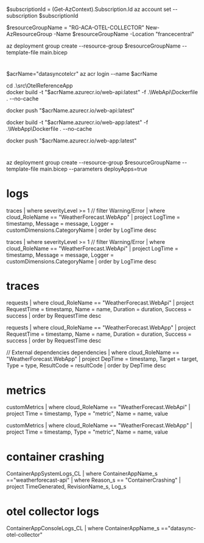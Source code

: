 
#

$subscriptionId = (Get-AzContext).Subscription.Id
az account set --subscription $subscriptionId

$resourceGroupName = "RG-ACA-OTEL-COLLECTOR"
New-AzResourceGroup -Name $resourceGroupName -Location "francecentral"

az deployment group create  --resource-group $resourceGroupName --template-file main.bicep

#

$acrName="datasyncotelcr"
az acr login --name $acrName

cd .\src\OtelReferenceApp\
docker build -t "$acrName.azurecr.io/web-api:latest" -f .\WebApi\Dockerfile . --no-cache

docker push "$acrName.azurecr.io/web-api:latest"

docker build -t "$acrName.azurecr.io/web-app:latest" -f .\WebApp\Dockerfile . --no-cache

docker push "$acrName.azurecr.io/web-app:latest"

#

az deployment group create  --resource-group $resourceGroupName --template-file main.bicep --parameters deployApps=true

# logs

traces
| where  severityLevel >= 1              // filter Warning/Error
| where cloud_RoleName == "WeatherForecast.WebApp"
| project LogTime = timestamp,
          Message = message,
          Logger = customDimensions.CategoryName
| order by LogTime desc

traces
| where  severityLevel >= 1              // filter Warning/Error
| where cloud_RoleName == "WeatherForecast.WebApi"
| project LogTime = timestamp,
          Message = message,
          Logger = customDimensions.CategoryName
| order by LogTime desc

# traces

requests
| where cloud_RoleName == "WeatherForecast.WebApi"
| project RequestTime = timestamp,
          Name = name,
          Duration = duration,
          Success = success
| order by RequestTime desc

requests
| where cloud_RoleName == "WeatherForecast.WebApp"
| project RequestTime = timestamp,
          Name = name,
          Duration = duration,
          Success = success
| order by RequestTime desc

// External dependencies
dependencies
| where cloud_RoleName == "WeatherForecast.WebApp"
| project DepTime = timestamp,
          Target = target,
          Type = type,
          ResultCode = resultCode
| order by DepTime desc

# metrics

customMetrics
 | where cloud_RoleName == "WeatherForecast.WebApi"
 | project Time = timestamp,
            Type = "metric",
            Name = name, value

customMetrics
 | where cloud_RoleName == "WeatherForecast.WebApp"
 | project Time = timestamp,
            Type = "metric",
            Name = name, value
# container crashing

ContainerAppSystemLogs_CL 
| where ContainerAppName_s =="weatherforecast-api"
| where Reason_s == "ContainerCrashing"
| project TimeGenerated, RevisionName_s, Log_s


# otel collector logs
ContainerAppConsoleLogs_CL 
| where ContainerAppName_s =="datasync-otel-collector"